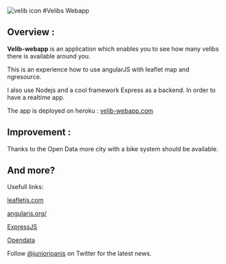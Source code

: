 ![velib icon](http://en.velib.paris.fr/var/paris/storage/images/paris/logo/29213-1-fre-FR/Logo.png)
#Velibs Webapp

## Overview :

**Velib-webapp** is an application which enables you to see how many velibs there is available around you.
	
This is an experience how to use angularJS with leaflet map and ngresource.

I also use Nodejs and a cool framework Express as a backend. In order to have a realtime app.

The app is deployed on heroku : [velib-webapp.com](http://stormy-anchorage-2795.herokuapp.com/)


## Improvement :

Thanks to the Open Data more city with a bike system should be available.

## And more?
Usefull links:

[leafletjs.com](http://leafletjs.com/)

[angularjs.org/](http://angularjs.org)

[ExpressJS](http://expressjs.com/)

[Opendata](https://developer.jcdecaux.com/#/home)

Follow [@juniorjoanis](http://twitter.com/juniorjoanis) on Twitter for the latest news.

